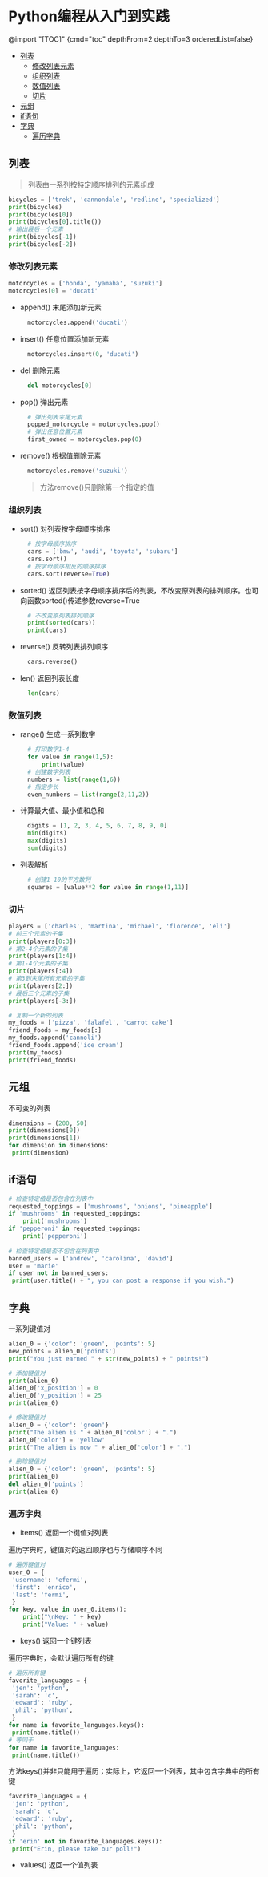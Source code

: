 # Python编程从入门到实践
@import "[TOC]" {cmd="toc" depthFrom=2 depthTo=3 orderedList=false}

<!-- code_chunk_output -->

- [列表](#列表)
  - [修改列表元素](#修改列表元素)
  - [组织列表](#组织列表)
  - [数值列表](#数值列表)
  - [切片](#切片)
- [元组](#元组)
- [if语句](#if语句)
- [字典](#字典)
  - [遍历字典](#遍历字典)

<!-- /code_chunk_output -->


## 列表
> 列表由一系列按特定顺序排列的元素组成
```py {.line-numbers}
bicycles = ['trek', 'cannondale', 'redline', 'specialized']
print(bicycles)
print(bicycles[0])
print(bicycles[0].title())
# 输出最后一个元素
print(bicycles[-1])
print(bicycles[-2])
```

### 修改列表元素
```py {.line-numbers}
motorcycles = ['honda', 'yamaha', 'suzuki']
motorcycles[0] = 'ducati'
```

- append()
  末尾添加新元素
  ```py {.line-numbers}
    motorcycles.append('ducati')
  ```
- insert()
  任意位置添加新元素
  ```py {.line-numbers}
    motorcycles.insert(0, 'ducati')
  ```
- del
  删除元素
  ```py {.line-numbers}
    del motorcycles[0]
  ```
- pop()
  弹出元素
  ```py {.line-numbers}
    # 弹出列表末尾元素
    popped_motorcycle = motorcycles.pop()
    # 弹出任意位置元素
    first_owned = motorcycles.pop(0)
  ```
- remove()
  根据值删除元素
  ```py {.line-numbers}
    motorcycles.remove('suzuki')
  ```
  > 方法remove()只删除第一个指定的值

### 组织列表
- sort()
  对列表按字母顺序排序
  ```py {.line-numbers}
    # 按字母顺序排序
    cars = ['bmw', 'audi', 'toyota', 'subaru']
    cars.sort()
    # 按字母顺序相反的顺序排序
    cars.sort(reverse=True)
  ```
- sorted()
  返回列表按字母顺序排序后的列表，不改变原列表的排列顺序。也可向函数sorted()传递参数reverse=True
  ```py {.line-numbers}
    # 不改变原列表排列顺序
    print(sorted(cars)) 
    print(cars) 
  ```
- reverse()
  反转列表排列顺序
  ```py {.line-numbers}
    cars.reverse()
  ```
- len()
  返回列表长度
  ```py {.line-numbers}
    len(cars)
  ```

### 数值列表
- range()
  生成一系列数字
  ```py {.line-numbers}
    # 打印数字1-4
    for value in range(1,5):
        print(value) 
    # 创建数字列表
    numbers = list(range(1,6))
    # 指定步长
    even_numbers = list(range(2,11,2))
  ```
- 计算最大值、最小值和总和
  ```py {.line-numbers}
    digits = [1, 2, 3, 4, 5, 6, 7, 8, 9, 0]
    min(digits)
    max(digits)
    sum(digits)
  ```
- 列表解析
  ```py {.line-numbers}
    # 创建1-10的平方数列
    squares = [value**2 for value in range(1,11)]
  ```

### 切片
```py {.line-numbers}
players = ['charles', 'martina', 'michael', 'florence', 'eli']
# 前三个元素的子集
print(players[0:3])
# 第2-4个元素的子集
print(players[1:4])
# 第1-4个元素的子集
print(players[:4])
# 第3到末尾所有元素的子集
print(players[2:])
# 最后三个元素的子集
print(players[-3:])

# 复制一个新的列表
my_foods = ['pizza', 'falafel', 'carrot cake']
friend_foods = my_foods[:]
my_foods.append('cannoli')
friend_foods.append('ice cream') 
print(my_foods)
print(friend_foods)
```

## 元组
不可变的列表
```py {.line-numbers}
dimensions = (200, 50) 
print(dimensions[0]) 
print(dimensions[1])
for dimension in dimensions: 
 print(dimension)
```

## if语句
```py {.line-numbers}
# 检查特定值是否包含在列表中
requested_toppings = ['mushrooms', 'onions', 'pineapple'] 
if 'mushrooms' in requested_toppings:
    print('mushrooms')
if 'pepperoni' in requested_toppings:
    print('pepperoni')
    
# 检查特定值是否不包含在列表中
banned_users = ['andrew', 'carolina', 'david'] 
user = 'marie' 
if user not in banned_users: 
 print(user.title() + ", you can post a response if you wish.") 
```

## 字典
一系列键值对
```py {.line-numbers}
alien_0 = {'color': 'green', 'points': 5} 
new_points = alien_0['points'] 
print("You just earned " + str(new_points) + " points!")

# 添加键值对
print(alien_0) 
alien_0['x_position'] = 0 
alien_0['y_position'] = 25 
print(alien_0) 

# 修改键值对
alien_0 = {'color': 'green'} 
print("The alien is " + alien_0['color'] + ".") 
alien_0['color'] = 'yellow' 
print("The alien is now " + alien_0['color'] + ".")

# 删除键值对
alien_0 = {'color': 'green', 'points': 5} 
print(alien_0) 
del alien_0['points'] 
print(alien_0) 
```

### 遍历字典
- items()
返回一个键值对列表

遍历字典时，键值对的返回顺序也与存储顺序不同
```py {.line-numbers}
# 遍历键值对
user_0 = { 
 'username': 'efermi', 
 'first': 'enrico', 
 'last': 'fermi', 
 } 
for key, value in user_0.items(): 
    print("\nKey: " + key) 
    print("Value: " + value)
```
- keys()
返回一个键列表

遍历字典时，会默认遍历所有的键
```py {.line-numbers}
# 遍历所有键
favorite_languages = { 
 'jen': 'python', 
 'sarah': 'c', 
 'edward': 'ruby', 
 'phil': 'python', 
 }
for name in favorite_languages.keys(): 
 print(name.title())
# 等同于
for name in favorite_languages: 
 print(name.title())
```
方法keys()并非只能用于遍历；实际上，它返回一个列表，其中包含字典中的所有键
```py {.line-numbers}
favorite_languages = { 
 'jen': 'python', 
 'sarah': 'c', 
 'edward': 'ruby', 
 'phil': 'python', 
 } 
if 'erin' not in favorite_languages.keys():
 print("Erin, please take our poll!") 
```
- values()
返回一个值列表